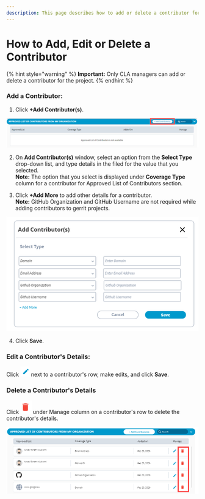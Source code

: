 ```yaml
---
description: This page describes how to add or delete a contributor for a project.
---
```


# How to Add, Edit or Delete a Contributor

{% hint style="warning" %}
**Important:** Only CLA managers can add or delete a contributor for the project.
{% endhint %}

### Add a Contributor:

1. Click **+Add Contributor\(s\)**.

![](../../../../.gitbook/assets/add-contributors.png)

2. On **Add Contributor\(s\)** window, select an option from the **Select Type** drop-down list, and type details in the filed for the value that you selected.  
**Note:** The option that you select is displayed under **Coverage Type** column for a contributor for Approved List of Contributors section.

3. Click **+Add More** to add other details for a contributor.  
**Note:** GitHub Organization and GitHub Username are not required while adding contributors to gerrit projects.

![Add Contributors](../../../../.gitbook/assets/add-contributors-window.png)

4. Click **Save**.

### Edit a Contributor's Details:

Click  ![](../../../../.gitbook/assets/edit-icon.png) next to a contributor's row, make edits, and click **Save**.

### Delete a Contributor's Details

Click ![](../../../../.gitbook/assets/delete-icon.png) under Manage column on a contributor's row to delete the contributor's details.

![](../../../../.gitbook/assets/delete-contributor.png)



